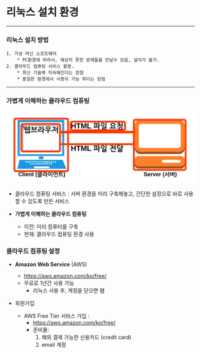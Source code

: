 # 리눅스 설치 환경 
- - -
### 리눅스 설치 방법
    1. 가상 머신 소프트웨어 
        * PC환경에 따라서, 예상치 못한 문제들을 만날수 있음, 설치가 불가.
    2. 클라우드 컴퓨팅 서비스 활용. 
        * 최신 기술에 익숙해진다는 장점 
        * 동일한 환경에서 사용이 가능 하다는 장점 
- - -
### 가볍게 이해하는 클라우드 컴퓨팅 

![클라우드컴퓨팅](/images/cloudComputing.png)

* 클라우드 컴퓨팅 서비스 : 서버 환경을 미리 구축해놓고, 간단한 설정으로 바로 사용할 수 있도록 만든 서비스 

* __가볍게 이해하는 클라우드 컴퓨팅__  
    * 이전: 미리 컴퓨터를 구축
    * 현재: 클라우드 컴퓨팅 환경 사용 

### 클라우드 컴퓨팅 설정 
* __Amazon Web Service__ (AWS)
    * https://aws.amazon.com/ko/free/
    * 무료로 1년간 사용 가능
        * 리눅스 사용 후, 계정을 닫으면 됌

* 회원가입 
    * AWS Free Tier 서비스 가입 : 
        * https://aws.amazon.com/ko/free/
        * 준비물: 
            1. 해외 결제 가능한 신용카드 (credit card)
            2. email 계정
        